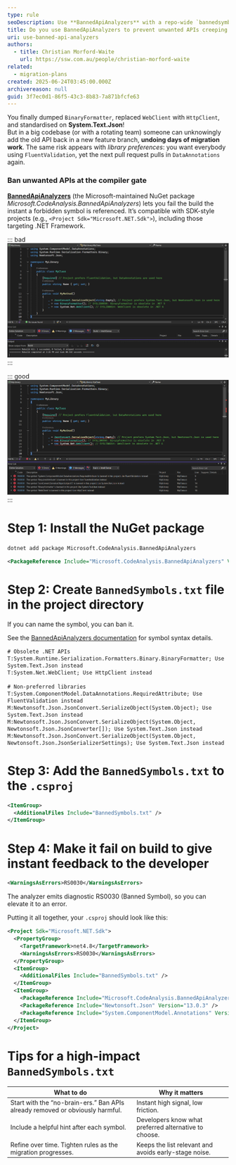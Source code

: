 ```yaml
---
type: rule
seoDescription: Use **BannedApiAnalyzers** with a repo-wide `bannedsymbols.txt` to block deprecated or disallowed APIs (and steer devs toward preferred libraries) before they hit `main`.  
title: Do you use BannedApiAnalyzers to prevent unwanted APIs creeping back in?
uri: use-banned-api-analyzers
authors:
  - title: Christian Morford-Waite
    url: https://ssw.com.au/people/christian-morford-waite
related:
  - migration-plans
created: 2025-06-24T03:45:00.000Z
archivereason: null
guid: 3f7ec0d1-86f5-43c3-8b83-7a871bfcfe63
---
```


You finally dumped `BinaryFormatter`, replaced `WebClient` with `HttpClient`, and standardised on **System.Text.Json**!  
But in a big codebase (or with a rotating team) someone can unknowingly add the old API back in a new feature branch, **undoing days of migration work**. The same risk appears with *library preferences*: you want everybody using `FluentValidation`, yet the next pull request pulls in `DataAnnotations` again.

<!--endintro-->

### Ban unwanted APIs at the compiler gate

**[BannedApiAnalyzers](https://www.nuget.org/packages/Microsoft.CodeAnalysis.BannedApiAnalyzers/)** (the Microsoft-maintained NuGet package *Microsoft.CodeAnalysis.BannedApiAnalyzers*) lets you fail the build the instant a forbidden symbol is referenced. It’s compatible with SDK-style projects (e.g., `<Project Sdk="Microsoft.NET.Sdk">`), including those targeting .NET Framework.

::: bad
![Figure: Bad example – Project builds without errors or warnings, but it uses unwanted or obsolete APIs.](banned-api-project-building.png)
:::

::: good
![Figure: Good example – The analyzer blocks the build and guides the developer towards the approved approach.](banned-api-lists-errors.png)
:::

# Step 1: Install the NuGet package
`dotnet add package Microsoft.CodeAnalysis.BannedApiAnalyzers`

```xml
<PackageReference Include="Microsoft.CodeAnalysis.BannedApiAnalyzers" Version="3.3.4" PrivateAssets="all" />
```

# Step 2: Create `BannedSymbols.txt` file in the project directory

If you can name the symbol, you can ban it.

See the [BannedApiAnalyzers documentation](https://github.com/dotnet/roslyn/blob/main/src/RoslynAnalyzers/Microsoft.CodeAnalysis.BannedApiAnalyzers/BannedApiAnalyzers.Help.md) for symbol syntax details.

```text
# Obsolete .NET APIs
T:System.Runtime.Serialization.Formatters.Binary.BinaryFormatter; Use System.Text.Json instead
T:System.Net.WebClient; Use HttpClient instead

# Non-preferred libraries
T:System.ComponentModel.DataAnnotations.RequiredAttribute; Use FluentValidation instead
M:Newtonsoft.Json.JsonConvert.SerializeObject(System.Object); Use System.Text.Json instead
M:Newtonsoft.Json.JsonConvert.SerializeObject(System.Object, Newtonsoft.Json.JsonConverter[]); Use System.Text.Json instead
M:Newtonsoft.Json.JsonConvert.SerializeObject(System.Object, Newtonsoft.Json.JsonSerializerSettings); Use System.Text.Json instead
```

# Step 3: Add the `BannedSymbols.txt` to the `.csproj`
```xml
<ItemGroup>
  <AdditionalFiles Include="BannedSymbols.txt" />
</ItemGroup>
```

# Step 4: Make it fail on build to give instant feedback to the developer
```xml
<WarningsAsErrors>RS0030</WarningsAsErrors>
```
The analyzer emits diagnostic RS0030 (Banned Symbol), so you can elevate it to an error.

Putting it all together, your `.csproj` should look like this:
```xml
<Project Sdk="Microsoft.NET.Sdk">
  <PropertyGroup>
    <TargetFramework>net4.8</TargetFramework>
    <WarningsAsErrors>RS0030</WarningsAsErrors>
  </PropertyGroup>
  <ItemGroup>
    <AdditionalFiles Include="BannedSymbols.txt" />
  </ItemGroup>
  <ItemGroup>
    <PackageReference Include="Microsoft.CodeAnalysis.BannedApiAnalyzers" Version="3.3.4" PrivateAssets="all" />
    <PackageReference Include="Newtonsoft.Json" Version="13.0.3" />
    <PackageReference Include="System.ComponentModel.Annotations" Version="5.0.0" />
  </ItemGroup>
</Project>
```

# Tips for a high-impact `BannedSymbols.txt`

| What to do | Why it matters |
| ------------- | ----------- |
| Start with the “no-brain-ers.” Ban APIs already removed or obviously harmful. | Instant high signal, low friction. |
| Include a helpful hint after each symbol. | Developers know what preferred alternative to choose. |
| Refine over time. Tighten rules as the migration progresses. | Keeps the list relevant and avoids early-stage noise. |
